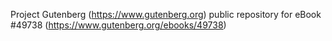Project Gutenberg (https://www.gutenberg.org) public repository for
eBook #49738 (https://www.gutenberg.org/ebooks/49738)
